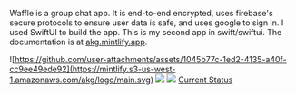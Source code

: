 Waffle is a group chat app. It is end-to-end encrypted, uses firebase's secure protocols to ensure user data is safe, and uses google to sign in. I used SwiftUI to build the app. This is my second app in swift/swiftui. The documentation is at [akg.mintlify.app](https://akg.mintlify.app).

![https://github.com/user-attachments/assets/1045b77c-1ed2-4135-a40f-cc9ee49ede92](https://mintlify.s3-us-west-1.amazonaws.com/akg/logo/main.svg)
![](https://api.checklyhq.com/v1/badges/checks/bc28fba8-f718-4408-87eb-b3d0cc1666d2?style=for-the-badge&theme=dark)
![](https://lorebooks-badges-api-1kprvn2y157k.deno.dev/badges/hackclub/arcade)
[Current Status](https://stats.uptimerobot.com/lSKnswJSGz)
